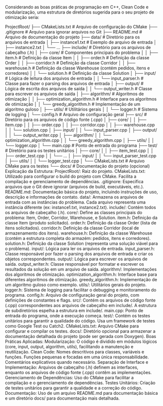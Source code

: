 Considerando as boas práticas de programação em C++, Clean Code e modularização, uma estrutura de diretórios sugerida para o seu projeto de otimização seria:

ProjectRoot/
├── CMakeLists.txt          # Arquivo de configuração do CMake
├── .gitignore              # Arquivo para ignorar arquivos no Git
├── README.md               # Arquivo de documentação do projeto
├── data/                  # Diretório para os arquivos de entrada
│   ├── instance1.txt       # Exemplo de arquivo de entrada
│   ├── instance2.txt
│   └── ...
├── include/               # Diretório para os arquivos de cabeçalho (.h)
│   ├── core/              # Componentes principais do problema
│   │   ├── item.h         # Definição da classe Item
│   │   ├── order.h        # Definição da classe Order
│   │   ├── corridor.h     # Definição da classe Corridor
│   │   ├── warehouse.h    # Definição da classe Warehouse (contém pedidos, itens e corredores)
│   │   └── solution.h     # Definição da classe Solution
│   ├── input/             # Lógica de leitura dos arquivos de entrada
│   │   └── input_parser.h # Classe para fazer o parsing dos arquivos de entrada
│   ├── output/            # Lógica de escrita dos arquivos de saída
│   │   └── output_writer.h # Classe para escrever os arquivos de saída
│   ├── algorithm/        # Algoritmos de otimização
│   │   ├── optimization_algorithm.h # Interface para os algoritmos de otimização
│   │   └── greedy_algorithm.h     # Implementação de um algoritmo guloso
│   ├── utils/             # Utilitários gerais
│   │   └── logger.h       # Sistema de logging
│   └── config.h           # Arquivo de configuração geral
├── src/                   # Diretório para os arquivos de código fonte (.cpp)
│   ├── core/
│   │   ├── item.cpp
│   │   ├── order.cpp
│   │   ├── corridor.cpp
│   │   ├── warehouse.cpp
│   │   └── solution.cpp
│   ├── input/
│   │   └── input_parser.cpp
│   ├── output/
│   │   └── output_writer.cpp
│   ├── algorithm/
│   │   └── optimization_algorithm.cpp
│   │   └── greedy_algorithm.cpp
│   ├── utils/
│   │   └── logger.cpp
│   └── main.cpp            # Ponto de entrada do programa
├── test/                  # Diretório para os testes unitários
│   ├── core/
│   │   ├── item_test.cpp
│   │   ├── order_test.cpp
│   │   └── ...
│   ├── input/
│   │   └── input_parser_test.cpp
│   ├── utils/
│   │   └── logger_test.cpp
│   └── CMakeLists.txt      # Arquivo CMake para os testes
└── docs/                  # Documentação do projeto (opcional)
Explicação da Estrutura:
ProjectRoot/:
Raiz do projeto.
CMakeLists.txt: Utilizado para configurar o build do projeto com CMake. Facilita a compilação e gerenciamento de dependências.
.gitignore: Especifica arquivos que o Git deve ignorar (arquivos de build, executáveis, etc.).
README.md: Documentação básica do projeto, incluindo instruções de uso, descrição e informações de contato.
data/:
Armazena os arquivos de entrada com as instâncias do problema.
Cada arquivo representa uma instância diferente (ex: instance1.txt, instance2.txt).
include/:
Contém todos os arquivos de cabeçalho (.h).
core/:
Define as classes principais do problema: Item, Order, Corridor, Warehouse, e Solution.
item.h: Definição da classe Item (produto solicitado).
order.h: Definição da classe Order (lista de itens solicitados).
corridor.h: Definição da classe Corridor (local de armazenamento dos itens).
warehouse.h: Definição da classe Warehouse (contém a estrutura completa do armazém: pedidos, itens e corredores).
solution.h: Definição da classe Solution (representa uma solução viável para o problema).
input/:
Lógica para ler os arquivos de entrada.
input_parser.h: Classe responsável por fazer o parsing dos arquivos de entrada e criar os objetos correspondentes.
output/:
Lógica para escrever os arquivos de saída.
output_writer.h: Classe responsável por formatar e escrever os resultados da solução em um arquivo de saída.
algorithm/:
Implementações dos algoritmos de otimização.
optimization_algorithm.h: Interface base para diferentes algoritmos de otimização.
greedy_algorithm.h: Implementação de um algoritmo guloso como exemplo.
utils/:
Utilitários gerais do projeto.
logger.h: Sistema de logging para facilitar o debugging e monitoramento do programa.
config.h:
Arquivo de configuração geral do projeto, com definições de constantes e flags.
src/:
Contém os arquivos de código fonte (.cpp) correspondentes aos arquivos de cabeçalho em include/.
A estrutura de subdiretórios espelha a estrutura em include/.
main.cpp: Ponto de entrada do programa, onde a execução começa.
test/:
Contém os testes unitários para garantir a qualidade do código.
Usa um framework de testes como Google Test ou Catch2.
CMakeLists.txt: Arquivo CMake para configurar e compilar os testes.
docs/:
Diretório opcional para armazenar a documentação detalhada do projeto (pode ser gerada com Doxygen).
Boas Práticas Aplicadas:
Modularização:
O código é dividido em módulos lógicos (core, input, output, algorithm, utils), facilitando a manutenção e reutilização.
Clean Code:
Nomes descritivos para classes, variáveis e funções.
Funções pequenas e focadas em uma única responsabilidade.
Comentários explicativos quando necessário.
Separação de Interface e Implementação:
Arquivos de cabeçalho (.h) definem as interfaces, enquanto os arquivos de código fonte (.cpp) contêm as implementações.
Gerenciamento de Dependências:
Uso do CMake para facilitar a compilação e o gerenciamento de dependências.
Testes Unitários:
Criação de testes unitários para garantir a qualidade e a correção do código.
Documentação:
Uso de um arquivo README.md para documentação básica e um diretório docs/ para documentação mais detalhada.